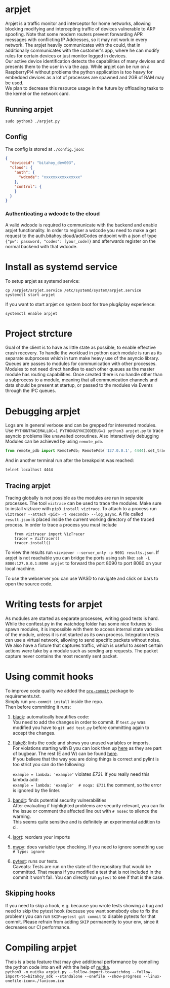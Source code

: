 # arpjet

Arpjet is a traffic monitor and interceptor for home networks, allowing blocking modifying and intercepting traffic of devices vulnerable to ARP spoofing.
Note that some modern routers prevent forwarding APR messages with conflicting IP Addresses, so it may not work in every network.
The arpjet heavily communicates with the could, that in additionally communicates with the customer's app, where he can modify rules for certain devices or just monitor logged in devices.    
Our active device identification detects the capabilities of many devices and presents them to the user in via the app.
While arpjet can be run on a RaspberryPi4 without problems the python application is too heavy for embedded devices as a lot of processes are spawned and 2GB of RAM may be used.    
We plan to decrease this resource usage in the future by offloading tasks to the kernel or the network card.

## Running arpjet

`sudo python3 ./arpjet.py`

## Config

The config is stored at `./config.json`:

```json
{
  "deviceid": "bitahoy_dev003",
  "cloud": {
    "auth": {
      "wdcode": "xxxxxxxxxxxxxxxx"
    }, 
    "control": {
    }
  }
}

```

### Authenticating a wdcode to the cloud
A valid wdcode is required to communicate with the backend and enable arpjet functionality.
In order to regiser a wdcode you need to make a get request to the auth.bitahoy.cloud/addCodes endpoint with a json of type `{"pw": password, "codes": [your_code]}` and afterwards register on the normal backend with that wdcode.

# Install as systemd service

To setup arpjet as systemd service:

```
cp /arpjet/arpjet.service /etc/systemd/system/arpjet.service
systemctl start arpjet
```

If you want to start arpjet on system boot for true plug&play experience:

```
systemctl enable arpjet
```

# Project strcture
Goal of the client is to have as little state as possible, to enable effective crash recovery.
To handle the workload in python each module is run as its separate subprocess which in turn make heavy use of the asyncio library.
Queues are passes to modules for communication with other processes.
Modules to not need direct handles to each other queues as the master module has routing capabilities.
Once created there is no handle other than a subprocess to a module, meaning that all communication channels and data should be present at startup, or passed to the modules via Events through the IPC queues.

# Debugging arpjet
Logs are in general verbose and can be grepped for interested modules.   
Use `PYTHONTRACEMALLOC=1 PYTHONASYNCIODEBUG=1 python3 arpjet.py` to trace asyncio problems like unawaited coroutines.
Also interactively debugging Modules can be achieved by using `remote_pdb`.   
```python
from remote_pdb import RemotePdb; RemotePdb('127.0.0.1', 4444).set_trace()
```
And in another terminal run after the breakpoint was reached:   
```bash
telnet localhost 4444
```

## Tracing arpjet
Tracing globally is not possible as the modules are run in separate processes.
The tool `viztrace` can be used to trace the modules.
Make sure to install viztrace with `pip3 install viztrace`.
To attach to a process run `viztracer --attach <pid> -t <seconds> --log_async`.
A file called `result.json` is placed inside the current working directory of the traced process.
In order to trace a process you must include 
```python3
    from viztracer import VizTracer
    tracer = VizTracer()
    tracer.install()
```
To view the results run `vizviewer --server_only -p 9001 results.json`.
If arpjet is not reachable you can bridge the ports using ssh like:
`ssh -L 8080:127.0.0.1:8090 arpjet` to forward the port 8090 to port 8080 on your local machine.

To use the webserver you can use WASD to navigate and click on bars to open the source code.

# Writing tests for arpjet
As modules are started as separate processes, writing good tests is hard.
While the conftest.py in the watchdog folder has some nice fixtures to spawn modules, it is impossible with them to access internal state variables of the module, unless it is not started as its own process.
Integration tests can use a virtual network, allowing to send specific packets without noise.
We also have a fixture that captures traffic, which is useful to assert certain actions were take by a module such as sending arp requests.
The packet capture never contains the most recently sent packet.

# Using commit hooks
To improve code quality we added the [`pre-commit`](https://pre-commit.com/) package to requirements.txt.   
Simply run `pre-commit install` inside the repo.   
Then before committing it runs:   
1. [black](https://github.com/psf/black): automatically beautifies code:   
	You need to add the changes in order to commit.
	If `test.py` was modified you have to `git add test.py` before committing again to accept the changes.

2. [flake8](https://github.com/PyCQA/flake8/tree/3.9.2): lints the code and shows you unused variables or imports.   
	For violations starting with B you can look then up [here](https://pypi.org/project/flake8-bugbear/) as they are part of bugbear. The rest (E and W) can be found [here](https://www.flake8rules.com/).   
	If you believe that the way you are doing things is correct and pylint is too strict you can do the following:   

	`example = lambda: 'example'` violates *E731*. If you really need this lambda add:   
	`example = lambda: 'example'  # noqa: E731` the comment, so the error is ignored by the linter.
	
3. [bandit](https://bandit.readthedocs.io/en/latest/plugins/index.html#complete-test-plugin-listing): finds potential security vulnerabilities   
	After evaluating if highlighted problems are security relevant, you can fix the issue or comment the affected line out with `# nosec` to silence the warning.   
	This seems quite sensitive and is definitely an experimental addition to ci.

4. [isort](https://pycqa.github.io/isort/): reorders your imports

5. [mypy](https://mypy.readthedocs.io/en/stable/index.html): does variable type checking. If you need to ignore something use `# type: ignore`

6. [pytest](https://github.com/pytest-dev/pytest): runs our tests.   
	Caveats: Tests are run on the state of the repository that would be committed. That means if you modified a test that is not included in the commit it won't fail. You can directly run `pytest` to see if that is the case.

## Skipping hooks
If you need to skip a hook, e.g. because you wrote tests showing a bug and need to skip the pytest hook (because you want somebody else to fix the problem) you can run `SKIP=pytest git commit` to disable pytests for that commit. Please refrain from adding `SKIP` permanently to your env, since it decreases our CI performance.

# Compiling arpjet
Theis is a beta feature that may give additional performance by compiling the python code into an elf with the help of [nuitka](https://github.com/Nuitka/Nuitka).    
```python3 -m nuitka arpjet.py --follow-import-to=watchdog --follow-import-to=bitahoy_sdk --standalone --onefile --show-progress --linux-onefile-icon=./favicon.ico```
